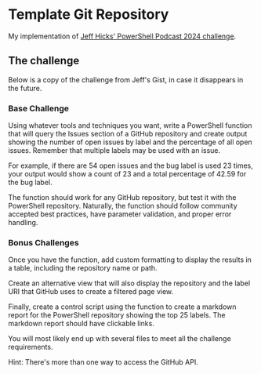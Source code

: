 # Template Git Repository

My implementation of [Jeff Hicks' PowerShell Podcast 2024 challenge](https://gist.github.com/jdhitsolutions/36f16e9b2d89353cfa93edc8e4b5b3c3).

## The challenge

Below is a copy of the challenge from Jeff's Gist, in case it disappears in the future.

### Base Challenge

Using whatever tools and techniques you want, write a PowerShell function that will query the Issues section of a GitHub repository and create output showing the number of open issues by label and the percentage of all open issues.
Remember that multiple labels may be used with an issue.

For example, if there are 54 open issues and the bug label is used 23 times, your output would show a count of 23 and a total percentage of 42.59 for the bug label.

The function should work for any GitHub repository, but test it with the PowerShell repository.
Naturally, the function should follow community accepted best practices, have parameter validation, and proper error handling.

### Bonus Challenges

Once you have the function, add custom formatting to display the results in a table, including the repository name or path.

Create an alternative view that will also display the repository and the label URI that GitHub uses to create a filtered page view.

Finally, create a control script using the function to create a markdown report for the PowerShell repository showing the top 25 labels.
The markdown report should have clickable links.

You will most likely end up with several files to meet all the challenge requirements.

Hint: There's more than one way to access the GitHub API.
